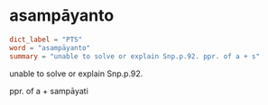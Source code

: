 # asampāyanto

``` toml
dict_label = "PTS"
word = "asampāyanto"
summary = "unable to solve or explain Snp.p.92. ppr. of a + s"
```

unable to solve or explain Snp.p.92.

ppr. of a \+ sampāyati

